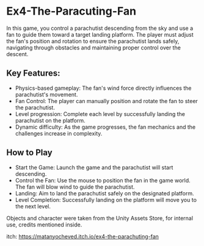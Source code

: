 # Ex4-The-Paracuting-Fan

In this game, you control a parachutist descending from the sky and use a fan to guide them toward a target landing platform. The player must adjust the fan's position and rotation to ensure the parachutist lands safely, navigating through obstacles and maintaining proper control over the descent.

## Key Features:
* Physics-based gameplay: The fan's wind force directly influences the parachutist's movement.
* Fan Control: The player can manually position and rotate the fan to steer the parachutist.
* Level progression: Complete each level by successfully landing the parachutist on the platform.
* Dynamic difficulty: As the game progresses, the fan mechanics and the challenges increase in complexity.

## How to Play
* Start the Game: Launch the game and the parachutist will start descending.
* Control the Fan: Use the mouse to position the fan in the game world. The fan will blow wind to guide the parachutist.
* Landing: Aim to land the parachutist safely on the designated platform.
* Level Completion: Successfully landing on the platform will move you to the next level.

Objects and character were taken from the Unity Assets Store, for internal use, credits mentioned inside.

itch: https://matanyocheved.itch.io/ex4-the-parachuting-fan
